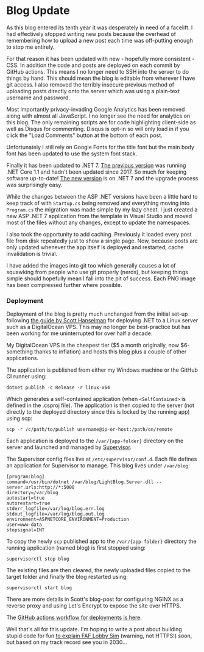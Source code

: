 # Blog Update

As this blog entered its tenth year it was desperately in need of a facelift. I had effectively stopped writing new posts because the overhead of remembering how to upload a new post each time was off-putting enough to stop me entirely.

For that reason it has been updated with new - hopefully more consistent - CSS. In addition the code and posts are deployed on each commit by GitHub actions. This means I no longer need to SSH into the server to do things by hand. This should mean the blog is editable from wherever I have git access. I also removed the terribly insecure previous method of uploading posts directly onto the server which was using a plain-text username and password.

Most importantly privacy-invading Google Analytics has been removed along with almost all JavaScript. I no longer see the need for analytics on this blog. The only remaining scripts are for code highlighting client-side as well as Disqus for commenting. Disqus is opt-in so will only load in if you click the "Load Comments" button at the bottom of each post.

Unfortunately I still rely on Google Fonts for the title font but the main body font has been updated to use the system font stack.

Finally it has been updated to .NET 7. [The previous version](https://github.com/EliotJones/LightBlog/blob/release/EliotJones/LightBlog.csproj) was running .NET Core 1.1 and hadn't been updated since 2017. So much for keeping software up-to-date! [The new version](https://github.com/EliotJones/eliot-jones-blog/blob/main/src/LightBlog.Server/LightBlog.Server.csproj) is on .NET 7 and the upgrade process was surprisingly easy.

While the changes between the ASP .NET versions have been a little hard to keep track of with `Startup.cs` being removed and everything moving into `Program.cs` the migration was made simple by my lazy cheat. I just created a new ASP .NET 7 application from the template in Visual Studio and moved most of the files without any changes, except to update the namespaces.

I also took the opportunity to add caching. Previously it loaded every post file from disk repeatedly just to show a single page. Now, because posts are only updated whenever the app itself is deployed and restarted, cache invalidation is trivial.

I have added the images into git too which generally causes a lot of squawking from people who use git properly (nerds), but keeping things simple should hopefully mean I fall into the pit of success. Each PNG image has been compressed further where possible.

### Deployment

Deployment of the blog is pretty much unchanged from the initial set-up following [the guide by Scott Hanselman](https://www.hanselman.com/blog/publishing-an-aspnet-core-website-to-a-cheap-linux-vm-host) for deploying .NET to a Linux server such as a DigitalOcean VPS. This may no longer be best-practice but has been working for me uninterrupted for over half a decade.

My DigitalOcean VPS is the cheapest tier ($5 a month originally, now $6-something thanks to inflation) and hosts this blog plus a couple of other applications.

The application is published from either my Windows machine or the GitHub CI runner using:

```
dotnet publish -c Release -r linux-x64
```

Which generates a self-contained application (when `<SelfContained>` is defined in the .csproj file). The application is then copied to the server (not directly to the deployed directory since this is locked by the running app) using scp:

```
scp -r /c/path/to/publish username@ip-or-host:/path/on/remote
```

Each application is deployed to the `/var/{app-folder}` directory on the server and launched and managed by [Supervisor](http://supervisord.org/).

The Supervisor config files live at `/etc/supervisor/conf.d`. Each file defines an application for Supervisor to manage. This blog lives under `/var/blog`:

```
[program:blog]
command=/usr/bin/dotnet /var/blog/LightBlog.Server.dll --server.urls:http://*:5000
directory=/var/blog
autostart=true
autorestart=true
stderr_logfile=/var/log/blog.err.log
stdout_logfile=/var/log/blog.out.log
environment=ASPNETCORE_ENVIRONMENT=Production
user=www-data
stopsignal=INT
```

To copy the newly `scp` published app to the `/var/{app-folder}` directory the running application (named blog) is first stopped using:

```
supervisorctl stop blog
```

The existing files are then cleared, the newly uploaded files copied to the target folder and finally the blog restarted using:

```
supervisorctl start blog
```

There are more details in Scott's blog-post for configuring NGINX as a reverse proxy and using Let's Encrypt to expose the site over HTTPS.

The [GitHub actions workflow for deployments is here](https://github.com/EliotJones/eliot-jones-blog/blob/main/.github/workflows/build-and-deploy.yml).

Well that's all for this update. I'm hoping to write a post about building stupid code for fun [to explain FAF Lobby Sim](http://eliot-jones.com:6575/) (warning, not HTTPS!) soon, but based on my track record see you in 2030...
